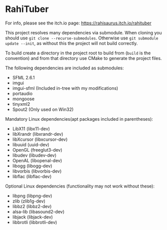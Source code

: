 # RahiTuber

For info, please see the itch.io page: https://rahisaurus.itch.io/rahituber

This project resolves many dependencies via submodule. When cloning you should use `git clone --recurse-submodules`.
Otherwise use `git submodule update --init`, as without this the project will not build correctly.


To build create a directory in the project root to build from (`build` is the convention)
and from that directory use CMake to generate the project files.


The following dependencies are included as submodules:
  - SFML 2.6.1
  - imgui
  - imgui-sfml (Included in-tree with my modifications)
  - portaudio
  - mongoose
  - tinyxml2
  - Spout2 (Only used on Win32)


Mandatory Linux dependencies(apt packages included in parentheses):
  - LibX11 (libx11-dev)
  - libXrandr (libxrandr-dev)
  - libXcursor (libxcursor-dev)
  - libuuid (uuid-dev)
  - OpenGL (freeglut3-dev)
  - libudev (libudev-dev)
  - OpenAL (libopenal-dev)
  - libogg (libogg-dev)
  - libvorbis (libvorbis-dev)
  - libflac (libflac-dev)


Optional Linux dependencies (functionality may not work without these):
  - libpng (libpng-dev)
  - zlib (zlib1g-dev)
  - libbz2 (libbz2-dev)
  - alsa-lib (libasound2-dev)
  - libjack (libjack-dev)
  - libbrotli (libbrotli-dev)
 